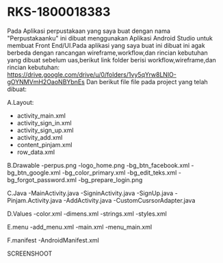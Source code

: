 # RKS-1800018383

Pada Aplikasi perpustakaan yang saya buat dengan nama "Perpustakaanku" ini dibuat menggunakan Aplikasi Android Studio untuk membuat Front End/UI.Pada aplikasi yang saya buat ini dibuat ini agak berbeda dengan rancangan wireframe,workflow,dan rincian kebutuhan yang dibuat sebelum uas,berikut link folder berisi workflow,wireframe,dan rincian kebutuhan:
https://drive.google.com/drive/u/0/folders/1vy5qYrw8LNlO-gOYNMVmH2OaoNBYbnEs
Dan berikut file file pada project yang telah dibuat:

A.Layout:
- activity_main.xml
- activity_sign_in.xml
- activity_sign_up.xml
- activity_add.xml
- content_pinjam.xml   
- row_data.xml

B.Drawable
-perpus.png
-logo_home.png
-bg_btn_facebook.xml
-bg_btn_google.xml
-bg_color_primary.xml
-bg_edit_teks.xml
-bg_forgot_password.xml
-bg_prepare_login.png


C.Java
-MainActivity.java
-SigninActivity.java
-SignUp.java
-Pinjam.Activity.java
-AddActivity.java
-CustomCusrsorAdapter.java

D.Values
-color.xml
-dimens.xml
-strings.xml
-styles.xml

E.menu
-add_menu.xml
-main.xml
-menu_main.xml

F.manifest
-AndroidManifest.xml


SCREENSHOOT






